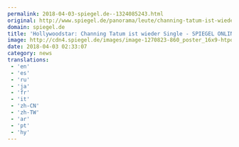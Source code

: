```yaml
---
permalink: 2018-04-03-spiegel.de--1324085243.html
original: http://www.spiegel.de/panorama/leute/channing-tatum-ist-wieder-single-trennung-von-jenna-dewan-a-1200942.html#ref=rss
domain: spiegel.de
title: 'Hollywoodstar: Channing Tatum ist wieder Single - SPIEGEL ONLINE - Panorama'
image: http://cdn4.spiegel.de/images/image-1270823-860_poster_16x9-htpo-1270823.jpg
date: 2018-04-03 02:33:07
category: news
translations: 
 - 'en'
 - 'es'
 - 'ru'
 - 'ja'
 - 'fr'
 - 'it'
 - 'zh-CN'
 - 'zh-TW'
 - 'ar'
 - 'pt'
 - 'hy'
---
```


